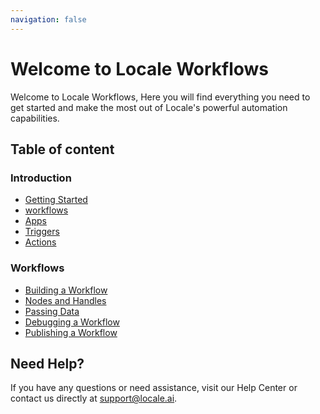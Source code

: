 ```yaml
---
navigation: false
---
```

# Welcome to Locale Workflows

Welcome to Locale Workflows, Here you will find everything you need to get started and make the most out of Locale's powerful automation capabilities.

## Table of content

### Introduction
- [Getting Started](/introduction/getting-started)
- [workflows](/introduction/workflows)
- [Apps](/introduction/apps)
- [Triggers](/introduction/triggers)
- [Actions](/introduction/actions)

### Workflows
- [Building a Workflow](/workflows/building-a-workflow)
- [Nodes and Handles](/workflows/nodes-and-handles)
- [Passing Data](/workflows/passing-data)
- [Debugging a Workflow](/workflows/debugging-a-workflow)
- [Publishing a Workflow](/workflows/publishing-a-workflow)



## Need Help?

If you have any questions or need assistance, visit our Help Center or contact us directly at support@locale.ai.

